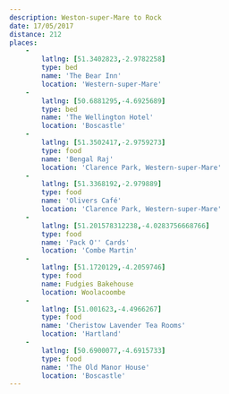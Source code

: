 ```yaml
---
description: Weston-super-Mare to Rock
date: 17/05/2017
distance: 212
places: 
    -
        latlng: [51.3402823,-2.9782258]
        type: bed
        name: 'The Bear Inn'
        location: 'Western-super-Mare'
    -
        latlng: [50.6881295,-4.6925689]
        type: bed
        name: 'The Wellington Hotel'
        location: 'Boscastle'
    -
        latlng: [51.3502417,-2.9759273]
        type: food
        name: 'Bengal Raj'
        location: 'Clarence Park, Western-super-Mare'
    -
        latlng: [51.3368192,-2.979889]
        type: food
        name: 'Olivers Café'
        location: 'Clarence Park, Western-super-Mare'
    -
        latlng: [51.201578312238,-4.0283756668766]
        type: food
        name: 'Pack O'' Cards'
        location: 'Combe Martin'
    -
        latlng: [51.1720129,-4.2059746]
        type: food
        name: Fudgies Bakehouse
        location: Woolacoombe
    -
        latlng: [51.001623,-4.4966267]
        type: food
        name: 'Cheristow Lavender Tea Rooms'
        location: 'Hartland'
    -
        latlng: [50.6900077,-4.6915733]
        type: food
        name: 'The Old Manor House'
        location: 'Boscastle'
---
```

